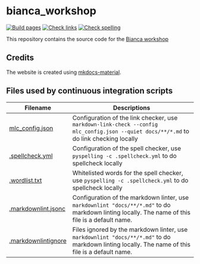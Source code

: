 # bianca_workshop

[![Build pages](https://github.com/UPPMAX/bianca_workshop/actions/workflows/gh.yaml/badge.svg?branch=main)](https://github.com/UPPMAX/bianca_workshop/actions/workflows/gh.yaml)
[![Check links](https://github.com/UPPMAX/bianca_workshop/actions/workflows/check_links.yaml/badge.svg?branch=main)](https://github.com/UPPMAX/bianca_workshop/actions/workflows/check_links.yaml)
[![Check spelling](https://github.com/UPPMAX/bianca_workshop/actions/workflows/check_spelling.yaml/badge.svg?branch=main)](https://github.com/UPPMAX/bianca_workshop/actions/workflows/check_spelling.yaml)

This repository contains the source code for the [Bianca workshop](https://uppmax.github.io/bianca_workshop/)

## Credits

The website is created using
[mkdocs-material](https://squidfunk.github.io/mkdocs-material). 

## Files used by continuous integration scripts

Filename                              |Descriptions
--------------------------------------|--------------------------------------------------------------------------------------------------------------------------------------
[mlc_config.json](mlc_config.json)    |Configuration of the link checker, use `markdown-link-check --config mlc_config.json --quiet docs/**/*.md` to do link checking locally
[.spellcheck.yml](.spellcheck.yml)    |Configuration of the spell checker, use `pyspelling -c .spellcheck.yml` to do spellcheck locally
[.wordlist.txt](.wordlist.txt)        |Whitelisted words for the spell checker, use `pyspelling -c .spellcheck.yml` to do spellcheck locally
[.markdownlint.jsonc](.markdownlint.jsonc)|Configuration of the markdown linter, use `markdownlint "docs/**/*.md"` to do markdown linting locally. The name of this file is a default name.
[.markdownlintignore](.markdownlintignore)|Files ignored by the markdown linter, use `markdownlint "docs/**/*.md"` to do markdown linting locally. The name of this file is a default name.

